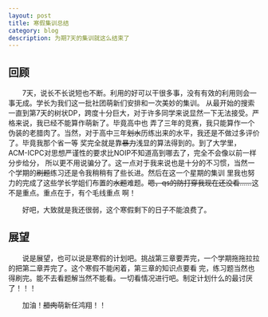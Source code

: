 ```yaml
---
layout: post
title: 寒假集训总结
category: blog
description: 为期7天的集训就这么结束了
---
```

## 回顾

　　7天，说长不长说短也不断。利用的好可以干很多事，没有有效的利用则会一事无成。学长为我们这一批社团萌新们安排和一次美妙的集训。
从最开始的搜索一直到第7天的树状DP，跨度十分巨大，对于许多同学来说显然一下无法接受。严格来说，我已经不能算作萌新了。毕竟高中也
弄了三年的竞赛，我只能算作一个伪装的老腊肉了。当然，对于高中三年~~划水~~历练出来的水平，我还是不做过多评价了。毕竟我那个省一等
奖完全就是靠~~暴力~~浅显的算法得到的。到了大学里，ACM-ICPC对思想严谨性的要求比NOIP不知道高到哪去了，完全不会像以前一样分步给分，
所以更不用说骗分了。这一点对于我来说也是十分的不习惯，当然一个学期的~~刷题~~练习还是令我稍稍有了些长进。然后在这一个星期的集训
里我也努力的完成了这些学长学姐们布置的~~水题~~难题。~~嗯，qs的防打穿我现在还没看……~~这不是重点。重点在于，有个毛线重点
啊！


　　好吧，大致就是我还很弱，这个寒假剩下的日子不能浪费了。

## 展望
　　说是展望，也可以说是寒假的计划吧。挑战第三章要弄完，一个学期拖拖拉拉的把第二章弄完了。这个寒假不能闲着，第三章的知识点要看
完，练习题当然也得刷完。能不去看题解当然不能看。一切看情况进行吧。制定计划什么的最讨厌了！！！


　　加油！~~腊肉~~萌新任鸿翔！！
